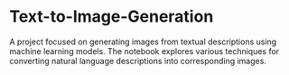 # Text-to-Image-Generation
A project focused on generating images from textual descriptions using machine learning models. The notebook explores various techniques for converting natural language descriptions into corresponding images.
